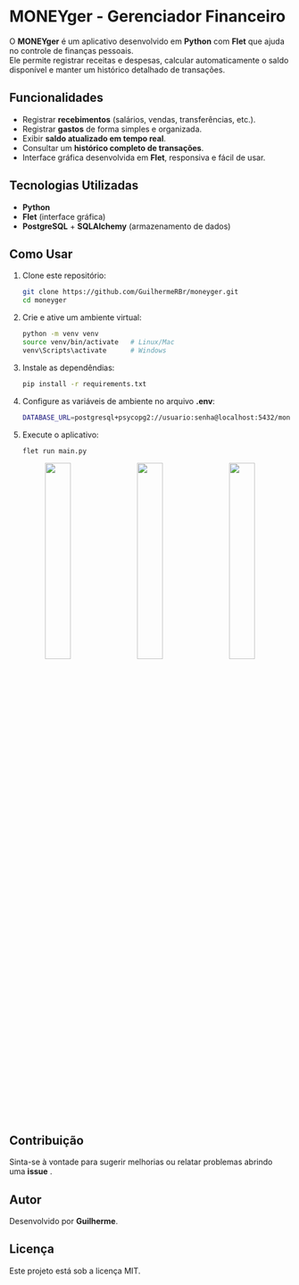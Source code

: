 # MONEYger - Gerenciador Financeiro  

O **MONEYger** é um aplicativo desenvolvido em **Python** com **Flet** que ajuda no controle de finanças pessoais.  
Ele permite registrar receitas e despesas, calcular automaticamente o saldo disponível e manter um histórico detalhado de transações.  

## Funcionalidades  
- Registrar **recebimentos** (salários, vendas, transferências, etc.).  
- Registrar **gastos** de forma simples e organizada.  
- Exibir **saldo atualizado em tempo real**.  
- Consultar um **histórico completo de transações**.  
- Interface gráfica desenvolvida em **Flet**, responsiva e fácil de usar.  

## Tecnologias Utilizadas  
- **Python**  
- **Flet** (interface gráfica)  
- **PostgreSQL** + **SQLAlchemy** (armazenamento de dados)  

## Como Usar  

1. Clone este repositório:  
   ```bash
   git clone https://github.com/GuilhermeRBr/moneyger.git
   cd moneyger

2. Crie e ative um ambiente virtual:
    ```bash
    python -m venv venv
    source venv/bin/activate   # Linux/Mac
    venv\Scripts\activate      # Windows

3. Instale as dependêndias:
    ```bash
    pip install -r requirements.txt

4. Configure as variáveis de ambiente no arquivo **.env**:
    ```bash
    DATABASE_URL=postgresql+psycopg2://usuario:senha@localhost:5432/moneyger

5. Execute o aplicativo:
    ```bash
    flet run main.py

<p align="center">
  <img src="src/assets/images/homepage.png" width="30%" style="margin-right:10px;">
  <img src="src/assets/images/new_transaction.png" width="30%" style="margin-right:10px;">
  <img src="src/assets/images/history.png" width="30%">
</p>


## Contribuição
Sinta-se à vontade para sugerir melhorias ou relatar problemas abrindo uma **issue** .

## Autor
Desenvolvido por **Guilherme**.

## Licença
Este projeto está sob a licença MIT.

